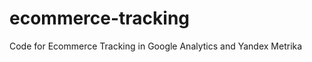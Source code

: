 ecommerce-tracking
==================

Code for Ecommerce Tracking in Google Analytics and Yandex Metrika

